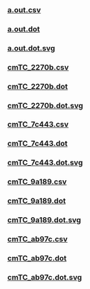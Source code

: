 ### [a.out.csv](a.out.csv)
### [a.out.dot](a.out.dot)
### [a.out.dot.svg](a.out.dot.svg)
### [cmTC_2270b.csv](cmTC_2270b.csv)
### [cmTC_2270b.dot](cmTC_2270b.dot)
### [cmTC_2270b.dot.svg](cmTC_2270b.dot.svg)
### [cmTC_7c443.csv](cmTC_7c443.csv)
### [cmTC_7c443.dot](cmTC_7c443.dot)
### [cmTC_7c443.dot.svg](cmTC_7c443.dot.svg)
### [cmTC_9a189.csv](cmTC_9a189.csv)
### [cmTC_9a189.dot](cmTC_9a189.dot)
### [cmTC_9a189.dot.svg](cmTC_9a189.dot.svg)
### [cmTC_ab97c.csv](cmTC_ab97c.csv)
### [cmTC_ab97c.dot](cmTC_ab97c.dot)
### [cmTC_ab97c.dot.svg](cmTC_ab97c.dot.svg)
